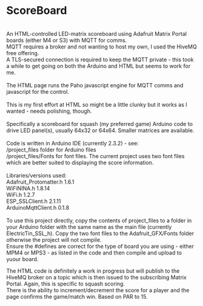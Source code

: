 # ScoreBoard
\
An HTML-controlled LED-matrix scoreboard using Adafruit Matrix Portal boards (either M4 or S3) with MQTT for comms.\
MQTT requires a broker and not wanting to host my own, I used the HiveMQ free offering.\
A TLS-secured connection is required to keep the MQTT private - this took a while to get going on both the Arduino and HTML but seems to work for me.\
\
The HTML page runs the Paho javascript engine for MQTT comms and javascript for the control.\
\
This is my first effort at HTML so might be a little clunky but it works as I wanted - needs polishing, though.\
\
Specifically a scoreboard for squash (my preferred game) Arduino code to drive LED panel(s), usually 64x32 or 64x64. Smaller matrices are available.\
\
Code is written in Arduino IDE (currently 2.3.2) - see:\
    /project_files folder for Arduino files\
    /project_files/Fonts for font files. The current project uses two font files which are better suited to displaying the score information.\
\
Libraries/versions used:\
  Adafruit_Protomatter.h    1.6.1\
  WiFiNINA.h                1.8.14\
  WiFi.h                    1.2.7\
  ESP_SSLClient.h           2.1.11\
  ArduinoMqttClient.h       0.1.8\
  \
To use this project directly, copy the contents of project_files to a folder in your Arduino folder with the same name as the main file (currently ElectricTin_SSL_h). Copy the two font files to the Adafruit_GFX/Fonts folder otherwise the project will not compile.\
Ensure the #defines are correct for the type of board you are using - either MPM4 or MPS3 - as listed in the code and then compile and upload to yuour board.



The HTML code is definitely a work in progress but will publish to the HiveMQ broker on a topic which is then issued to the subscribing Matrix Portal. Again, this is specific to squash scoring.\
There is the ability to increment/decrement the score for a player and the page confirms the game/match win. Based on PAR to 15.
